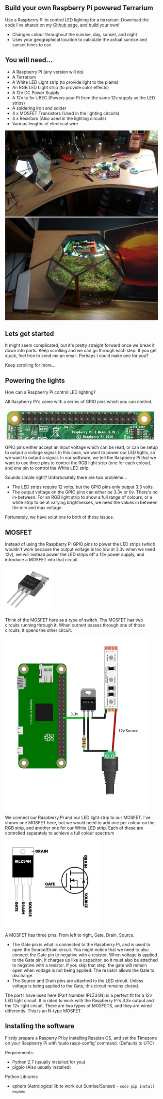 <div class="main-content">
  <h2 id="how-to-build-your-own-raspberry-pi-powered-terrarium">Build your own Raspberry Pi powered Terrarium</h2>
  <p>Use a Raspberry Pi to control LED lighting for a terrarium. 
    Download the code I've shared on <a href="https://github.com/mpainenz/led-terrarium-pi">my Github page</a>, and build your own!
  </p>
  <ul>  
    <li>Changes colour throughout the sunrise, day, sunset, and night</li>  
    <li>Uses your geographical location to calculate the actual sunrise and sunset times to use</li>
  </ul>
  
  
  <h2 id="you-will-need">You will need...</h2>
  <ul>
    <li>A Raspberry Pi (any version will do)</li>
    <li>A Terrarium</li>
    <li>A White LED Light strip (to provide light to the plants)</li>
    <li>An RGB LED Light strip (to provide color effects)</li>
    <li>A 12v DC Power Supply</li>   
    <li>A 12v to 5v UBEC (Powers your Pi from the same 12v supply as the LED strips)</li>
    <li>A soldering iron and solder</li>
    <li>4 x MOSFET Transistors (Used in the lighting circuits)</li>
    <li>4 x Resistors (Also used in the lighting circuits)</li>
    <li>Various lengths of electrical wire</li>
  </ul>

<img src="https://github.com/mpainenz/led-terrarium-pi/blob/master/assets/img/20160201_110606.jpg?sanitize=true&raw=true">
<img src="https://github.com/mpainenz/led-terrarium-pi/blob/master/assets/img/DSC00015.JPG?sanitize=true&raw=true">

<h2 id="lets-get-started">Lets get started</h2>

<p>It might seem complicated, but it's pretty straight forward once we break it down into parts. Keep scrolling and we can go through each step. If you get stuck, feel free to send me an email. Perhaps I could make one for you?</p>
  
<p>Keep scrolling for more...</p>


</div>

<div class="parallax-window"
     id="image1"
     data-parallax="scroll" 
     data-image-src="/led-terrarium-pi/assets/img/test.jpg">         
</div>

<div class="main-content">


<h2 id="led-terrarium-pi">Powering the lights</h2>
<p>How can a Raspberry Pi control LED lighting?</p>

<p>All Raspberry Pi's come with a series of GPIO pins which you can control.</p>

<img src="https://github.com/mpainenz/led-terrarium-pi/blob/master/assets/img/gpio.jpg?sanitize=true&raw=true">

<p>GPIO pins either accept an input voltage which can be read, or can be setup to output a voltage signal. In this case, we want to power our LED lights, so we want to output a signal. In our software, we tell the Raspberry Pi that we want to use three pins to control the RGB light strip (one for each colour), and one pin to control the White LED strip.</p>

<p>Sounds simple right? Unfortunately there are two problems...</p>

<ul>
  <li>The LED strips require 12 volts, but the GPIO pins only output 3.3 volts. </li>
  <li>The output voltage on the GPIO pins can either be 3.3v or 0v. There's no in-between. For an RGB light strip to show a full range of colours, or a white strip to be at varying brightnesses, we need the values in between the min and max voltage</li>
</ul>

<p>Fortunately, we have solutions to both of these issues. </p>


<h2 id="led-terrarium-pi">MOSFET</h2>

<p>Instead of using the Raspberry Pi GPIO pins to power the LED strips (which wouldn't work because the output voltage is too low at 3.3v when we need 12v), we will instead power the LED strips off a 12v power supply, and introduce a MOSFET into that circuit.</p>
  
<img src="https://github.com/mpainenz/led-terrarium-pi/blob/master/assets/img/12901-01.jpg?sanitize=true&raw=true">

<p>Think of the MOSFET here as a type of switch. The MOSFET has two circuits running through it. When current passes through one of those circuits, it opens the other circuit. </p>

<img src="https://github.com/mpainenz/led-terrarium-pi/blob/master/assets/img/diagram1_bb.png?sanitize=true&raw=true">

<p>We connect our Raspberry Pi and our LED light strip to our MOSFET. I've shown one MOSFET here, but we would need to add one per colour on the RGB strip, and another one for our White LED strip. Each of these are controlled separately to achieve a full colour spectrum</p>


<img src="https://github.com/mpainenz/led-terrarium-pi/blob/master/assets/img/mosfet.png?sanitize=true&raw=true">
  
<p>A MOSFET has three pins. From left to right, Gate, Drain, Source.</p>
<ul>
  <li>The Gate pin is what is connected to the Raspberry Pi, and is used to open the Source/Drain circuit. You might notice that we need to also connect the Gate pin to negative with a resistor. When voltage is applied to the Gate pin, it charges up like a capacitor, so it must also be attached to negative with a resistor. If you skip that step, the gate will remain open when voltage is not being applied. The resistor allows the Gate to discharge.</li>
  
  <li>The Source and Drain pins are attached to the LED circuit. Unless voltage is being applied to the Gate, this circuit remains closed.</li>
</ul>

<p>The part I have used here (Part Number IRLZ34N) is a perfect fit for a 12v LED light circuit. It is rated to work with the Raspberry Pi's 3.3v output and the 12v light circuit. There are two types of MOSFETS, and they are wired differently. This is an N-type MOSFET.</p>

  



<h2 id="led-terrarium-pi">Installing the software</h2>

<p>Firstly prepare a Rasperry Pi by installing Raspian OS, and set the Timezone on your Raspberry Pi with ‘sudo raspi-config’ command. (Defaults to UTC)</p>

<p>Requirements:</p>
<ul>
  <li>Python 2.7 (usually installed for you)</li>
  <li>pigpio (Also usually installed)</li>
</ul>

<p>Python Libraries</p>
<ul>
  <li>ephem (Astrological lib to work out Sunrise/Sunset) - <code class="highlighter-rouge">sudo pip install emphem</code></li>
</ul>

